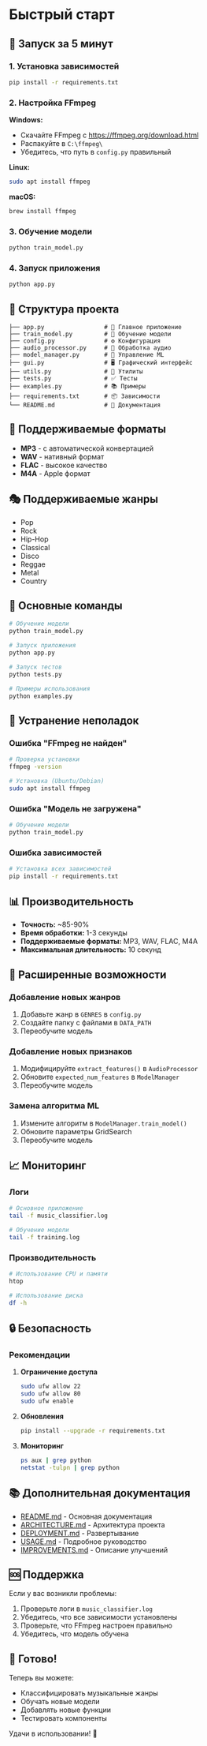 # Быстрый старт

## 🚀 Запуск за 5 минут

### 1. Установка зависимостей

```bash
pip install -r requirements.txt
```

### 2. Настройка FFmpeg

**Windows:**
- Скачайте FFmpeg с https://ffmpeg.org/download.html
- Распакуйте в `C:\ffmpeg\`
- Убедитесь, что путь в `config.py` правильный

**Linux:**
```bash
sudo apt install ffmpeg
```

**macOS:**
```bash
brew install ffmpeg
```

### 3. Обучение модели

```bash
python train_model.py
```

### 4. Запуск приложения

```bash
python app.py
```

## 📁 Структура проекта

```
├── app.py                 # 🎯 Главное приложение
├── train_model.py         # 🧠 Обучение модели
├── config.py              # ⚙️ Конфигурация
├── audio_processor.py     # 🎵 Обработка аудио
├── model_manager.py       # 🤖 Управление ML
├── gui.py                 # 🖥️ Графический интерфейс
├── utils.py               # 🔧 Утилиты
├── tests.py               # ✅ Тесты
├── examples.py            # 📚 Примеры
├── requirements.txt       # 📦 Зависимости
└── README.md              # 📖 Документация
```

## 🎵 Поддерживаемые форматы

- **MP3** - с автоматической конвертацией
- **WAV** - нативный формат
- **FLAC** - высокое качество
- **M4A** - Apple формат

## 🎭 Поддерживаемые жанры

- Pop
- Rock
- Hip-Hop
- Classical
- Disco
- Reggae
- Metal
- Country

## 🔧 Основные команды

```bash
# Обучение модели
python train_model.py

# Запуск приложения
python app.py

# Запуск тестов
python tests.py

# Примеры использования
python examples.py
```

## 🐛 Устранение неполадок

### Ошибка "FFmpeg не найден"
```bash
# Проверка установки
ffmpeg -version

# Установка (Ubuntu/Debian)
sudo apt install ffmpeg
```

### Ошибка "Модель не загружена"
```bash
# Обучение модели
python train_model.py
```

### Ошибка зависимостей
```bash
# Установка всех зависимостей
pip install -r requirements.txt
```

## 📊 Производительность

- **Точность:** ~85-90%
- **Время обработки:** 1-3 секунды
- **Поддерживаемые форматы:** MP3, WAV, FLAC, M4A
- **Максимальная длительность:** 10 секунд

## 🚀 Расширенные возможности

### Добавление новых жанров

1. Добавьте жанр в `GENRES` в `config.py`
2. Создайте папку с файлами в `DATA_PATH`
3. Переобучите модель

### Добавление новых признаков

1. Модифицируйте `extract_features()` в `AudioProcessor`
2. Обновите `expected_num_features` в `ModelManager`
3. Переобучите модель

### Замена алгоритма ML

1. Измените алгоритм в `ModelManager.train_model()`
2. Обновите параметры GridSearch
3. Переобучите модель

## 📈 Мониторинг

### Логи

```bash
# Основное приложение
tail -f music_classifier.log

# Обучение модели
tail -f training.log
```

### Производительность

```bash
# Использование CPU и памяти
htop

# Использование диска
df -h
```

## 🔒 Безопасность

### Рекомендации

1. **Ограничение доступа**
   ```bash
   sudo ufw allow 22
   sudo ufw allow 80
   sudo ufw enable
   ```

2. **Обновления**
   ```bash
   pip install --upgrade -r requirements.txt
   ```

3. **Мониторинг**
   ```bash
   ps aux | grep python
   netstat -tulpn | grep python
   ```

## 📚 Дополнительная документация

- [README.md](README.md) - Основная документация
- [ARCHITECTURE.md](ARCHITECTURE.md) - Архитектура проекта
- [DEPLOYMENT.md](DEPLOYMENT.md) - Развертывание
- [USAGE.md](USAGE.md) - Подробное руководство
- [IMPROVEMENTS.md](IMPROVEMENTS.md) - Описание улучшений

## 🆘 Поддержка

Если у вас возникли проблемы:

1. Проверьте логи в `music_classifier.log`
2. Убедитесь, что все зависимости установлены
3. Проверьте, что FFmpeg настроен правильно
4. Убедитесь, что модель обучена

## 🎉 Готово!

Теперь вы можете:
- Классифицировать музыкальные жанры
- Обучать новые модели
- Добавлять новые функции
- Тестировать компоненты

Удачи в использовании! 🎵
